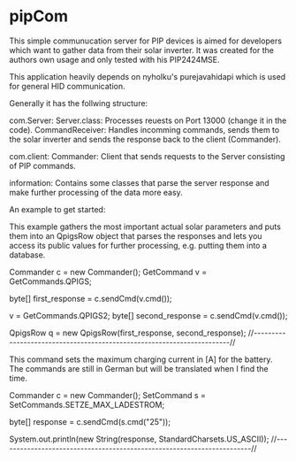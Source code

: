 # pipCom
This simple communucation server for PIP devices is aimed for developers which want to gather data from their
solar inverter. It was created for the authors own usage and only tested with his PIP2424MSE.

This application heavily depends on nyholku's purejavahidapi which is used for general HID communication.

Generally it has the follwing structure:

com.Server:
	Server.class: Processes reuests on Port 13000 (change it in the code).
	CommandReceiver: Handles incomming commands, sends them to the solar inverter and sends the response back to the client (Commander).
	
com.client:
	Commander: Client that sends requests to the Server consisting of PIP commands.
	
information:
	Contains some classes that parse the server response and make further processing of the data more easy.
	
An example to get started:

This example gathers the most important actual solar parameters and puts them into an QpigsRow object that parses the responses 
and lets you access its public values for further processing, e.g. putting them into a database.

Commander c = new Commander();
GetCommand v = GetCommands.QPIGS;

byte[] first_response = c.sendCmd(v.cmd());

v = GetCommands.QPIGS2;
byte[] second_response = c.sendCmd(v.cmd());

QpigsRow q = new QpigsRow(first_response, second_response);
//-----------------------------------------------------------------------//

This command sets the maximum charging current in [A] for the battery. The commands are still in German but will be translated when I find the time.

Commander c = new Commander();
SetCommand s = SetCommands.SETZE_MAX_LADESTROM;

byte[] response = c.sendCmd(s.cmd("25"));

System.out.println(new String(response, StandardCharsets.US_ASCII));
//-----------------------------------------------------------------------//

